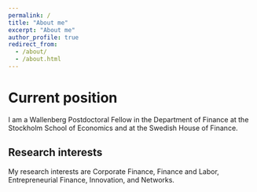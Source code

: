 ```yaml
---
permalink: /
title: "About me"
excerpt: "About me"
author_profile: true
redirect_from: 
  - /about/
  - /about.html
---
```




# Current position
I am a Wallenberg Postdoctoral Fellow in the Department of Finance at the Stockholm School of Economics and at the Swedish House of Finance.

## Research interests
My research interests are Corporate Finance, Finance and Labor, Entrepreneurial Finance, Innovation, and Networks.

